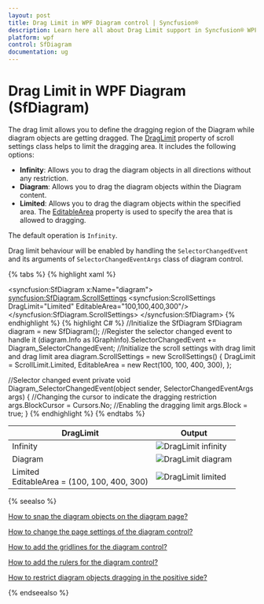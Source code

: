 ```yaml
---
layout: post
title: Drag Limit in WPF Diagram control | Syncfusion®
description: Learn here all about Drag Limit support in Syncfusion® WPF Diagram (SfDiagram) control, its elements and more.
platform: wpf
control: SfDiagram
documentation: ug
---
```


# Drag Limit in WPF Diagram (SfDiagram)

The drag limit allows you to define the dragging region of the Diagram while diagram objects are getting dragged. The [DragLimit](https://help.syncfusion.com/cr/wpf/Syncfusion.UI.Xaml.Diagram.ScrollSettings.html#Syncfusion_UI_Xaml_Diagram_ScrollSettings_DragLimit) property of scroll settings class helps to limit the dragging area. It includes the following options:

* **Infinity**: Allows you to drag the diagram objects in all directions without any restriction.
* **Diagram**: Allows you to drag the diagram objects within the Diagram content.
* **Limited**: Allows you to drag the diagram objects within the specified area. The [EditableArea](https://help.syncfusion.com/cr/wpf/Syncfusion.UI.Xaml.Diagram.ScrollSettings.html#Syncfusion_UI_Xaml_Diagram_ScrollSettings_EditableArea) property is used to specify the area that is allowed to dragging.

The default operation is `Infinity`. 

Drag limit behaviour will be enabled by handling the `SelectorChangedEvent` and its arguments of `SelectorChangedEventArgs` class of diagram control.

{% tabs %}
{% highlight xaml %}
<!--Initialize the Sfdiagram-->
<syncfusion:SfDiagram x:Name="diagram">
    <!--Initialize the scroll setting class with drag limit value-->
    <syncfusion:SfDiagram.ScrollSettings>
        <syncfusion:ScrollSettings DragLimit="Limited" EditableArea="100,100,400,300"/>
    </syncfusion:SfDiagram.ScrollSettings>
</syncfusion:SfDiagram>
{% endhighlight %}
{% highlight C# %}
//Initialize the SfDiagram
SfDiagram diagram = new SfDiagram();
//Register the selector changed event to handle it
(diagram.Info as IGraphInfo).SelectorChangedEvent += Diagram_SelectorChangedEvent;
//Initialize the scroll settings with drag limit and drag limit area
diagram.ScrollSettings = new ScrollSettings()
{
    DragLimit = ScrollLimit.Limited,
    EditableArea = new Rect(100, 100, 400, 300),
};

//Selector changed event
private void Diagram_SelectorChangedEvent(object sender, SelectorChangedEventArgs args)
{
    //Changing the cursor to indicate the dragging restriction 
    args.BlockCursor = Cursors.No;
    //Enabling the dragging limit
    args.Block = true;
}
{% endhighlight %}
{% endtabs %}

| DragLimit | Output |
|---|---|
| Infinity |![DragLimit infinity](Scroll-Settings_images/DragLimitInfinity.gif) |
| Diagram |![DragLimit diagram](Scroll-Settings_images/DragLimitDiagram.gif) |
| Limited <br> EditableArea = (100, 100, 400, 300) | ![DragLimit limited](Scroll-Settings_images/DragLimitLimited.gif) |

{% seealso %}

[How to snap the diagram objects on the diagram page?](/wpf/diagram/snapping/definesnapping)

[How to change the page settings of the diagram control?](/wpf/diagram/page-settings)

[How to add the gridlines for the diagram control?](/wpf/diagram/gridlines)

[How to add the rulers for the diagram control?](/wpf/diagram/rulers)

[How to restrict diagram objects dragging in the positive side?](https://support.syncfusion.com/kb/article/9917/how-to-restrict-diagram-objects-dragging-in-the-positive-side-in-wpf-diagram)

{% endseealso %}
